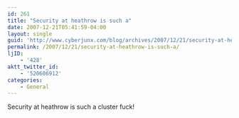 ```yaml
---
id: 261
title: "Security at heathrow is such a"
date: 2007-12-21T05:41:59-04:00
layout: single
guid: 'http://www.cyberjunx.com/blog/archives/2007/12/21/security-at-heathrow-is-such-a/'
permalink: /2007/12/21/security-at-heathrow-is-such-a/
ljID:
    - '428'
aktt_twitter_id:
    - '520606912'
categories:
    - General
---
```


Security at heathrow is such a cluster fuck!